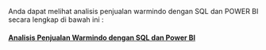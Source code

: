 Anda dapat melihat analisis penjualan warmindo dengan SQL dan POWER BI secara lengkap di bawah ini : 

#### [Analisis Penjualan Warmindo dengan SQL dan Power BI](https://medium.com/@ramadhaniprasetyo31/analisis-penjualan-produk-indomie-di-warmindo-data-analyst-portofolio-dengan-sql-dan-power-bi-c7d38e0bafc8)
